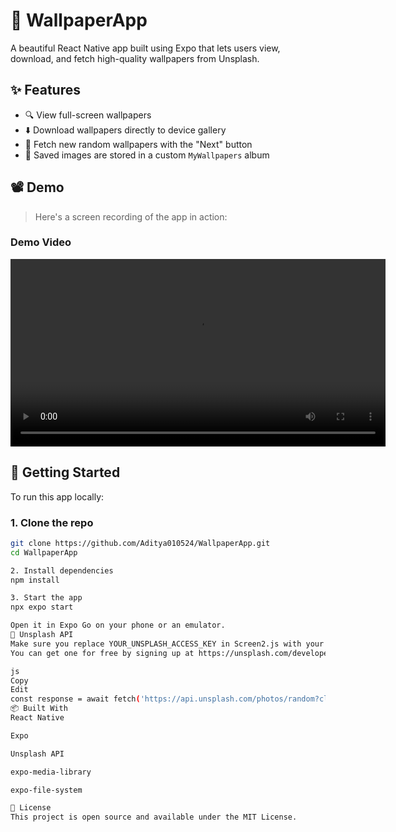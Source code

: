 # 📱 WallpaperApp

A beautiful React Native app built using Expo that lets users view, download, and fetch high-quality wallpapers from Unsplash.



## ✨ Features

- 🔍 View full-screen wallpapers
- ⬇️ Download wallpapers directly to device gallery
- 🔁 Fetch new random wallpapers with the "Next" button
- 📁 Saved images are stored in a custom `MyWallpapers` album

## 📽 Demo

> Here's a screen recording of the app in action:
### Demo Video

<video width="600" controls>
  <source src="assets/demo-video.mp4" type="video/mp4" />
  Your browser does not support the video tag.
</video>


## 🚀 Getting Started

To run this app locally:

### 1. Clone the repo

```bash
git clone https://github.com/Aditya010524/WallpaperApp.git
cd WallpaperApp

2. Install dependencies
npm install

3. Start the app
npx expo start

Open it in Expo Go on your phone or an emulator.
🔑 Unsplash API
Make sure you replace YOUR_UNSPLASH_ACCESS_KEY in Screen2.js with your own Unsplash developer access key.
You can get one for free by signing up at https://unsplash.com/developers.

js
Copy
Edit
const response = await fetch('https://api.unsplash.com/photos/random?client_id={}');
📦 Built With
React Native

Expo

Unsplash API

expo-media-library

expo-file-system

📄 License
This project is open source and available under the MIT License.

